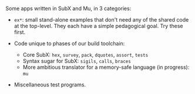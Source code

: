 Some apps written in SubX and Mu, in 3 categories:

* `ex*`: small stand-alone examples that don't need any of the shared code at
  the top-level. They each have a simple pedagogical goal. Try these first.

* Code unique to phases of our build toolchain:
  * Core SubX: `hex`, `survey`, `pack`, `dquotes`, `assort`, `tests`
  * Syntax sugar for SubX: `sigils`, `calls`, `braces`
  * More ambitious translator for a memory-safe language (in progress): `mu`

* Miscellaneous test programs.

